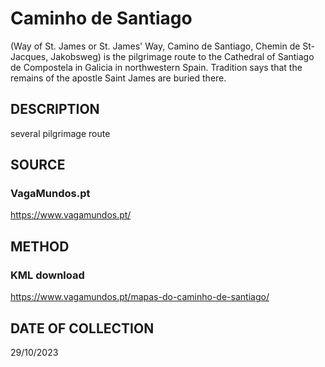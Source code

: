# Caminho de Santiago
(Way of St. James or St. James' Way, Camino de Santiago, Chemin de St-Jacques, Jakobsweg) is the pilgrimage route to the Cathedral of Santiago de Compostela in Galicia in northwestern Spain. Tradition says that the remains of the apostle Saint James are buried there.

## DESCRIPTION
several pilgrimage route

## SOURCE 
### VagaMundos.pt
https://www.vagamundos.pt/

## METHOD
### KML download
https://www.vagamundos.pt/mapas-do-caminho-de-santiago/

## DATE OF COLLECTION
29/10/2023
